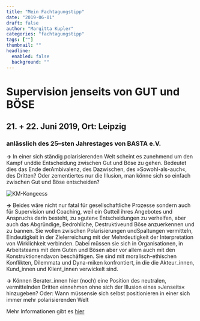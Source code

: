 ```yaml
---
title: "Mein Fachtagungstipp"
date: "2019-06-01"
draft: false
author: "Margitta Kupler"
categories: "fachtagungstipp"
tags: [""]
thumbnail: ""
headline:
  enabled: false
  background: ""
---
```


# Supervision jenseits von GUT und BÖSE

## 21. + 22. Juni 2019, Ort: Leipzig

### anlässlich des 25–sten Jahrestages von BASTA e.V.

**→** In einer sich ständig polarisierenden Welt scheint es zunehmend um den
Kampf unddie Entscheidung zwischen Gut und Böse zu gehen. Bedeutet dies das
Ende derAmbivalenz, des Dazwischen, des »Sowohl-als-auch«, des Dritten? Oder
zementiertes nur die Illusion, man könne sich so einfach zwischen Gut und Böse
entscheiden?

<!--more-->

![KM-Kongeess](/images/2019/06_fachtagungstipp_basta.jpg)

**→** Beides wäre nicht nur fatal für gesellschaftliche Prozesse sondern auch
für Supervision und Coaching, weil ein Gutteil ihres Angebotes und Anspruchs
darin besteht, zu »guten« Entscheidungen zu verhelfen, aber auch das
Abgründige, Bedrohliche, Destruktiveund Böse anzuerkennen und zu bannen. Sie
wollen zwischen Polarisierungen undSpaltungen vermitteln, Eindeutigkeit in der
Zielerreichung mit der Mehrdeutigkeit der Interpretation von Wirklichkeit
verbinden. Dabei müssen sie sich in Organisationen, in Arbeitsteams mit dem
Guten und Bösen aber vor allem auch mit den Konstruktionendavon beschäftigen.
Sie sind mit moralisch-ethischen Konflikten, Dilemmata und Dyna-miken
konfrontiert, in die die Akteur_innen, Kund_innen und Klient_innen verwickelt
sind.

**→** Können Berater_innen hier (noch) eine Position des neutralen,
vermittelnden Dritten einnehmen ohne sich der Illusion eines »Jenseits«
hinzugeben? Oder: Wann müssensie sich selbst positionieren in einer sich immer
mehr polarisierenden Welt

Mehr Informationen gibt es [hier](http://www.basta-ev.de "BASTA")
